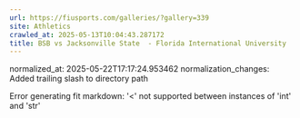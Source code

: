 ```yaml
---
url: https://fiusports.com/galleries/?gallery=339
site: Athletics
crawled_at: 2025-05-13T10:04:43.287172
title: BSB vs Jacksonville State  - Florida International University
---
```

normalized_at: 2025-05-22T17:17:24.953462
normalization_changes: Added trailing slash to directory path

Error generating fit markdown: '<' not supported between instances of 'int' and 'str'